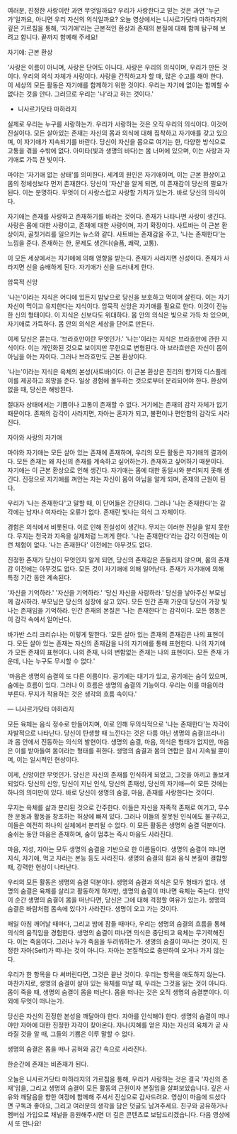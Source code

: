 여러분,
진정한 사랑이란 과연 무엇일까요? 우리가 사랑한다고 믿는 것은 과연 '누군가'일까요,
아니면 우리 자신의 의식일까요? 오늘 영상에서는 니사르가닷타 마하라지의 깊은 가르침을 통해,
'자기애'라는 근본적인 환상과 존재의 본질에 대해 함께 탐구해 보려고 합니다.
끝까지 함께해 주세요!



자기애: 근본 환상



'사랑은 이름이 아니며,
사랑은 단어도 아니다.
사랑은 우리의 의식이며,
우리가 만든 것이다.
우리의 의식 자체가 사랑이다.
사랑을 간직하고자 할 때,
많은 수고를 해야 한다.
이 세상의 모든 활동은 자기애를 함께하기 위한 것이다.
우리는 자기애 없이는 함께할 수 없다는 것을 안다.
그러므로 우리는 '나'라고 하는 것이다.'



- 니사르가닷타 마하라지



실제로 우리는 누구를 사랑하는가.
우리가 사랑하는 것은 오직 우리의 의식이다.
이것이 진실이다.
모든 살아있는 존재는 자신의 몸과 의식에 대해 집착하고 자기애를 갖고 있으며,
이 자기애가 지속되기를 바란다.
당신이 자신을 몸으로 여기는 한,
다양한 방식으로 고통을 겪을 수밖에 없다.
아미타(빛과 생명의 바다)는 몸 너머에 있으며,
이는 사랑과 자기애로 가득 찬 빛이다.

마야는 '자기애 없는 상태'를 의미한다.
세계의 원인은 자기애이며,
이는 근본 환상이고 몸의 정체성보다 먼저 존재한다.
당신이 '자신'을 알게 되면,
이 존재감이 당신의 필요가 된다.
이는 분명하다.
무엇이 더 사랑스럽고 사랑할 가치가 있는가.
바로 당신의 의식이다.

자기애는 존재를 사랑하고 존재하기를 바라는 것이다.
존재가 나타나면 사랑이 생긴다.
사랑은 몸에 대한 사랑이고,
존재에 대한 사랑이며,
자기 확장이다.
사트바는 이 근본 환상이자,
골칫거리를 일으키는 뉴스와 같다.
사트바는 존재감을 주고,
'나는 존재한다'는 느낌을 준다.
존재하는 한,
문제도 생긴다(슬픔,
쾌락,
고통).

이 모든 세상에서는 자기애에 의해 영향을 받는다.
존재가 사라지면 신성이다.
존재가 사라지면 신을 숭배하게 된다.
자기애가 신을 드러내게 한다.



암묵적 신앙



'나는'이라는 지식은 어디에 있든지 밤낮으로 당신을 보호하고 먹이며 살린다.
이는 자기 자신이 먹이고 유지한다는 지식이다.
암묵적 신앙은 자기애를 필요로 한다.
이것이 전능한 신의 형태이다.
이 지식은 신보다도 위대하다.
몸 안의 의식은 빛으로 가득 차 있으며,
자기애로 가득하다.
몸 안의 의식은 세상을 단어로 만든다.

이제 당신은 묻는다.
'브라흐만이란 무엇인가.' '나는'이라는 지식은 브라흐만에 관한 지식이다.
이는 개인화된 것으로 보이지만 무한으로 변형된다.
아 브라흐만은 자신이 몸이 아님을 아는 자이다.
그러나 브라흐만도 근본 환상이다.

'나는'이라는 지식은 육체의 본성(사트바)이다.
이 근본 환상은 진리의 향기와 디스플레이를 제공하고 희망을 준다.
일상 경험에 몰두하는 것으로부터 분리되어야 한다.
환상이 없을 때,
당신은 해방된다.

절대자 상태에서는 기쁨이나 고통이 존재할 수 없다.
거기에는 존재의 감각 자체가 없기 때문이다.
존재의 감각이 사라지면,
자아는 혼자가 되고,
불편이나 편안함의 감각도 사라진다.



자아와 사랑의 자기애



마야와 자기애는 모든 살아 있는 존재에 존재하며,
우리의 모든 활동은 자기애의 결과이다.
모든 존재는 왜 자신의 존재를 계속하고 싶어하는가.
존재하고 싶어하기 때문이다.
자기애는 이 근본 환상으로 인해 생긴다.
자기애는 몸에 대한 동일시와 분리되지 못해 생긴다.
진정으로 자기애를 껴안는 자는 자신이 몸이 아님을 알게 되며,
존재의 근원이 된다.

우리가 '나는 존재한다'고 말할 때,
이 단어들은 간단하다.
그러나 '나는 존재한다'는 감각에는 남자나 여자라는 오류가 없다.
존재란 빛나는 의식 그 자체이다.

경험은 의식에서 비롯된다.
이로 인해 진실성이 생긴다.
무지는 이러한 진실을 알지 못한다.
무지는 천국과 지옥을 실제처럼 느끼게 한다.
'나는 존재한다'라는 감각 이전에는 이런 체험이 없다.
'나는 존재한다' 이전에는 아무것도 없다.

진정한 존재가 당신이 무엇인지 알게 되면,
당신의 존재감은 흔들리지 않으며,
몸의 존재감 이전에는 아무것도 없다.
모든 것이 자기애에 의해 일어난다.
존재가 자기애에 의해 특정 기간 동안 계속된다.

'자신을 기억하라.' '자신을 기억하라.' '당신 자신을 사랑하라.' 당신을 낳아주신 부모님께 감사하라.
부모님은 당신의 심장에 살고 있다.
모든 인간 존재 가운데 당신이 가장 빛나는 존재임을 기억하라.
인간 존재의 본질은 '나는 존재한다'는 감각이다.
모든 행동은 이 감각 속에서 일어난다.

바가반 스리 크리슈나는 이렇게 말한다.
'모든 살아 있는 존재의 존재감은 나의 표현이다.
모든 살아 있는 존재는 자신의 존재감을 나의 자기애를 통해 표현한다.
나의 자기애가 모든 존재의 표현이다.
나의 존재,
나의 변함없는 존재는 나의 표현이다.
모든 존재 가운데,
나는 누구도 무시할 수 없다.'

'마음은 생명의 숨결의 또 다른 이름이다.
공기에는 대기가 있고,
공기에는 숨이 있으며,
숨에는 흐름이 있다.
그러나 이 흐름은 생명의 숨결의 기능이다.
우리는 이를 마음이라 부른다.
무지가 작용하는 것은 생각의 흐름 속이다.'



— 니사르가닷타 마하라지



모든 육체는 음식 정수로 만들어지며,
이로 인해 무의식적으로 '나는 존재한다'는 자각이 자발적으로 나타난다.
당신이 탄생할 때 느낀다는 것은 다름 아닌 생명의 숨결(프라나)과 몸 안에서 진동하는 의식의 발현이다.
생명의 숨결,
마음,
의식은 형태가 없지만,
마음은 이를 받아들여 몸이라는 형태를 취한다.
생명의 숨결과 몸의 연합은 잠시 지속될 뿐이며,
이는 일시적인 현상이다.

이제,
신앙이란 무엇인가.
당신은 자신의 존재를 인식하게 되었고,
그것을 아끼고 돌보게 되었다.
당신의 신앙,
당신이 지닌 인식,
당신의 존재성,
당신의 자기애—이 모든 것에는 하나의 의미만이 있다.
바로 당신이 생명의 숨결,
마음,
존재를 사랑한다는 것이다.

무지는 육체를 삶과 분리된 것으로 간주한다.
이들은 자신을 자족적 존재로 여기고,
무수한 운동과 활동을 창조하는 허상에 빠져 있다.
그러나 이들의 잘못된 인식에도 불구하고,
이들은 여전히 하나의 실체에서 분리될 수 없다.
이 모든 활동은 생명의 숨결 덕분이다.
숨쉬는 동안 마음은 존재하며,
숨이 멈추는 즉시 마음도 사라진다.

마음,
지성,
자아는 모두 생명의 숨결을 기반으로 한 이름들이다.
생명의 숨결이 떠나면 지식,
자기애,
먹고 자라는 본능 등도 사라진다.
생명의 숨결의 힘과 음식 본질이 결합할 때,
강력한 현상이 나타난다.

우리의 모든 활동은 생명의 숨결 덕분이다.
생명의 숨결과 의식은 모두 형태가 없다.
생명의 숨결은 육체를 살리고 활동하게 하지만,
생명의 숨결이 떠나면 육체는 죽는다.
만약 이 순간 생명의 숨결이 몸을 떠난다면,
당신은 그에 대해 걱정할 여유가 있는가.
생명의 숨결은 바람처럼 몸속에 있다가 사라진다.
생명이 오고 가는 것이다.

매일 아침 깨어날 때마다,
그리고 밤에 잠들 때마다,
우리는 생명의 숨결의 흐름을 통해 의식의 움직임을 경험한다.
생명의 숨결이 떠나면 의식은 중단되고 육체는 무기력해진다.
이는 죽음이다.
그러나 누가 죽음을 두려워하는가.
생명의 숨결이 떠나는 것이지,
진정한 자아(Self)가 떠나는 것이 아니다.
자아는 본질적으로 충만하여 오거나 가지 않는다.

우리가 한 항목을 다 써버린다면,
그것은 끝난 것이다.
우리는 항목을 애도하지 않는다.
마찬가지로,
생명의 숨결이 살아 있는 육체를 떠날 때,
우리는 그것을 잃는 것이 아니다.
몸이 죽을 때,
생명의 숨결이 몸을 떠난다.
몸을 떠나는 것은 오직 생명의 숨결뿐이다.
이 외에 무엇이 떠나는가.

당신은 자신의 진정한 본성을 깨달아야 한다.
자아를 인식해야 한다.
생명의 숨결이 떠나야만 자아에 대한 진정한 자각이 찾아온다.
자나(지혜를 얻은 자)는 자신의 육체가 곧 사라질 것을 알 때,
그들의 기쁨은 이루 말할 수 없다.

생명의 숨결은 몸을 떠나 공허와 공간 속으로 사라진다.

한순간에 존재는 비존재가 된다.



오늘은 니사르가닷타 마하라지의 가르침을 통해,
우리가 사랑하는 것은 결국 '자신의 존재'임을,
그리고 생명의 숨결이 모든 활동의 근원이자 본질임을 살펴보았습니다.
깊은 사유와 깨달음을 향한 여정에 함께해 주셔서 진심으로 감사드려요.
영상이 마음에 드셨다면 구독과 좋아요,
그리고 여러분의 생각을 담은 덧글도 남겨주세요.
친구와 공유하거나 멤버십 가입으로 채널을 응원해주시면 더 깊은 콘텐츠로 보답드리겠습니다.
다음 영상에서 또 만나요!